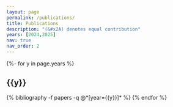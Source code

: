 ```yaml
---
layout: page
permalink: /publications/
title: Publications
description: "(&#x2A) denotes equal contribution"
years: [2024,2025]
nav: true
nav_order: 2
---
```

<!-- _pages/publications.md -->
<div class="publications">

{%- for y in page.years %}
  <h2 class="year">{{y}}</h2>
  {% bibliography -f papers -q @*[year={{y}}]* %}
{% endfor %}

</div>

